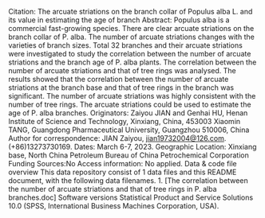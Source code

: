 Citation: The arcuate striations on the branch collar of Populus alba L. and its value in estimating the age of branch
Abstract: Populus alba is a commercial fast-growing species. There are clear arcuate striations on the branch collar of P. alba. The number of arcuate striations changes with the varieties of branch sizes. Total 32 branches and their arcuate striations were investigated to study the correlation between the number of arcuate striations and the branch age of P. alba plants. The correlation between the number of arcuate striations and that of tree rings was analysed. The results showed that the correlation between the number of arcuate striations at the branch base and that of tree rings in the branch was significant. The number of arcuate striations was highly consistent with the number of tree rings. The arcuate striations could be used to estimate the age of P. alba branches.
Originators:
Zaiyou JIAN and Genhai HU, Henan Institute of Science and Technology, Xinxiang, China, 453003
Xiaomin TANG, Guangdong Pharmaceutical University, Guangzhou 510006, China
Author for correspondence: JIAN Zaiyou, jian19732004@126.com. (+86)13273730169.
Dates: March 6-7, 2023.
Geographic Location: Xinxiang base, North China Petroleum Bureau of China Petrochemical Corporation
Funding Sources:No
Access information: No applied.
Data & code file overview
This data repository consist of 1 data files and this README document, with the following data filenames.
    1. [The correlation between the number of arcuate striations and that of tree rings in P. alba branches.doc] 
Software versions
Statistical Product and Service Solutions 10.0 (SPSS, International Business Machines Corporation, USA). 
